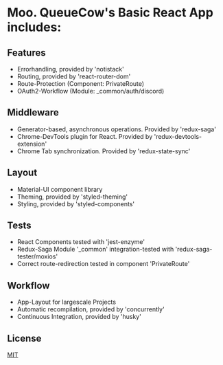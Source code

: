# Moo. QueueCow's Basic React App includes:

## Features

- Errorhandling, provided by 'notistack'
- Routing, provided by 'react-router-dom'
- Route-Protection (Component: PrivateRoute)
- OAuth2-Workflow (Module: \_common/auth/discord)

## Middleware

- Generator-based, asynchronous operations. Provided by 'redux-saga'
- Chrome-DevTools plugin for React. Provided by 'redux-devtools-extension'
- Chrome Tab synchronization. Provided by 'redux-state-sync'

## Layout

- Material-UI component library
- Theming, provided by 'styled-theming'
- Styling, provided by 'styled-components'

## Tests

- React Components tested with 'jest-enzyme'
- Redux-Saga Module '\_common' integration-tested with 'redux-saga-tester/moxios'
- Correct route-redirection tested in component 'PrivateRoute'

## Workflow

- App-Layout for largescale Projects
- Automatic recompilation, provided by 'concurrently'
- Continuous Integration, provided by 'husky'

## License

[MIT](https://choosealicense.com/licenses/mit/)
